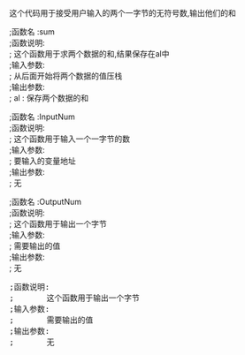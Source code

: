 这个代码用于接受用户输入的两个一字节的无符号数,输出他们的和<br>

;函数名   :sum<br>
;函数说明:<br>
;       这个函数用于求两个数据的和,结果保存在al中<br>
;输入参数:<br>
;       从后面开始将两个数据的值压栈<br>
;输出参数:<br>
;       al : 保存两个数据的和<br>

;函数名   :InputNum<br>
;函数说明:<br>
;       这个函数用于输入一个一字节的数<br>
;输入参数:<br>
;       要输入的变量地址<br>
;输出参数:<br>
;       无<br>

;函数名  :OutputNum<br>
;函数说明:<br>
;       这个函数用于输出一个字节<br>
;输入参数:<br>
;       需要输出的值<br>
;输出参数:<br>
;       无<br>

<pre>
;函数说明:
;       这个函数用于输出一个字节
;输入参数:
;       需要输出的值
;输出参数:
;       无
</pre>
